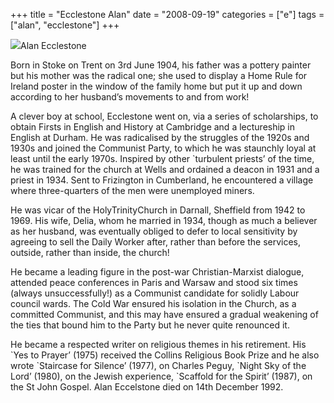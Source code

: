 +++
title = "Ecclestone Alan"
date = "2008-09-19"
categories = ["e"]
tags = ["alan", "ecclestone"]
+++

![](http://79.170.40.183/grahamstevenson.me.uk/images/stories/ecclestone%20alan.jpg)Alan Ecclestone

Born in Stoke on Trent on 3rd June 1904, his father was a pottery painter but his mother was the radical one; she used to display a Home Rule for Ireland poster in the window of the family home but put it up and down according to her husband’s movements to and from work!

A clever boy at school, Ecclestone went on, via a series of scholarships, to obtain Firsts in English and History at Cambridge and a lectureship in English at Durham. He was radicalised by the struggles of the 1920s and 1930s and joined the Communist Party, to which he was staunchly loyal at least until the early 1970s. Inspired by other \`turbulent priests’ of the time, he was trained for the church at Wells and ordained a deacon in 1931 and a priest in 1934. Sent to Frizington in Cumberland, he encountered a village where three-quarters of the men were unemployed miners.

He was vicar of the HolyTrinityChurch in Darnall, Sheffield from 1942 to 1969. His wife, Delia, whom he married in 1934, though as much a believer as her husband, was eventually obliged to defer to local sensitivity by agreeing to sell the Daily Worker after, rather than before the services, outside, rather than inside, the church!

He became a leading figure in the post-war Christian-Marxist dialogue, attended peace conferences in Paris and Warsaw and stood six times (always unsuccessfully!) as a Communist candidate for solidly Labour council wards. The Cold War ensured his isolation in the Church, as a committed Communist, and this may have ensured a gradual weakening of the ties that bound him to the Party but he never quite renounced it.

He became a respected writer on religious themes in his retirement. His \`Yes to Prayer’ (1975) received the Collins Religious Book Prize and he also wrote \`Staircase for Silence’ (1977), on Charles Peguy, \`Night Sky of the Lord’ (1980), on the Jewish experience, \`Scaffold for the Spirit’ (1987), on the St John Gospel. Alan Eccelstone died on 14th December 1992.

